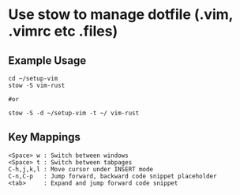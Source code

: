 # Use stow to manage dotfile (.vim, .vimrc etc .files)

## Example Usage
```
cd ~/setup-vim
stow -S vim-rust

#or

stow -S -d ~/setup-vim -t ~/ vim-rust

```

## Key Mappings

```
<Space> w : Switch between windows
<Space> t : Switch between tabpages
C-h,j,k,l : Move cursor under INSERT mode
C-n,C-p   : Jump forward, backward code snippet placeholder
<tab>     : Expand and jump forward code snippet
```

